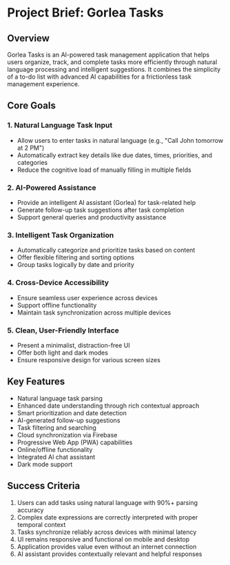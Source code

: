 # Project Brief: Gorlea Tasks

## Overview
Gorlea Tasks is an AI-powered task management application that helps users organize, track, and complete tasks more efficiently through natural language processing and intelligent suggestions. It combines the simplicity of a to-do list with advanced AI capabilities for a frictionless task management experience.

## Core Goals

### 1. Natural Language Task Input
- Allow users to enter tasks in natural language (e.g., "Call John tomorrow at 2 PM")
- Automatically extract key details like due dates, times, priorities, and categories
- Reduce the cognitive load of manually filling in multiple fields

### 2. AI-Powered Assistance
- Provide an intelligent AI assistant (Gorlea) for task-related help
- Generate follow-up task suggestions after task completion
- Support general queries and productivity assistance

### 3. Intelligent Task Organization
- Automatically categorize and prioritize tasks based on content
- Offer flexible filtering and sorting options
- Group tasks logically by date and priority

### 4. Cross-Device Accessibility
- Ensure seamless user experience across devices
- Support offline functionality
- Maintain task synchronization across multiple devices

### 5. Clean, User-Friendly Interface
- Present a minimalist, distraction-free UI
- Offer both light and dark modes
- Ensure responsive design for various screen sizes

## Key Features
- Natural language task parsing
- Enhanced date understanding through rich contextual approach
- Smart prioritization and date detection
- AI-generated follow-up suggestions
- Task filtering and searching
- Cloud synchronization via Firebase
- Progressive Web App (PWA) capabilities
- Online/offline functionality
- Integrated AI chat assistant
- Dark mode support

## Success Criteria
1. Users can add tasks using natural language with 90%+ parsing accuracy
2. Complex date expressions are correctly interpreted with proper temporal context
3. Tasks synchronize reliably across devices with minimal latency
4. UI remains responsive and functional on mobile and desktop
5. Application provides value even without an internet connection
6. AI assistant provides contextually relevant and helpful responses
